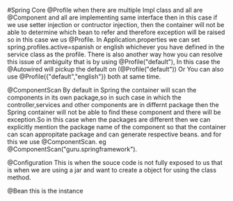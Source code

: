 #Spring Core
@Profile 
when there are multiple Impl class and all are @Component and all are implementing same interface then in this case if we use 
setter injection or contructor injection, then the container will not be able to determine which bean to refer and therefore exception will be raised so in this case we us @Profile.
In Application.properties we can set spring.profiles.active=spanish or english whichever you have defined in the service class
as the profile.
There is also another way how you can resolve this issue of ambiguity that is by using @Profile("default"), In this case the @Autowired will pickup the default on (@Profile("default"))
Or You can also use  @Profile({"default","english"}) both at same time.

@ComponentScan
By default in Spring the container will scan the components in its own package,so in such case in which the controller,services and other components are in differnt package then the Spring container will not be able to find these
component and there will be exception.So in this case when the packages are different then we can explicitly mention the package name of the component so that the container can scan appropitate package and can generate respective beans.
and for this we use @ComponentScan. eg @ComponentScan("guru.springframework").

@Configuration
This is when the souce code is not fully exposed to us that is when we are using a jar and want to create a object for using the class method.

@Bean
this is the instance
